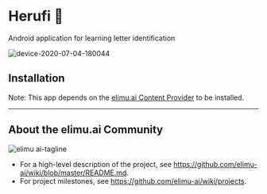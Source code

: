 # Herufi 🔡

Android application for learning letter identification

![device-2020-07-04-180044](https://user-images.githubusercontent.com/15718174/86510222-7cc90080-be20-11ea-8338-93662fa7a2c4.png)

## Installation

Note: This app depends on the [elimu.ai Content Provider](https://github.com/elimu-ai/content-provider) to be installed.

---

## About the elimu.ai Community

![elimu ai-tagline](https://user-images.githubusercontent.com/15718174/54360503-e8e88980-465c-11e9-9792-32b513105cf3.png)

 * For a high-level description of the project, see https://github.com/elimu-ai/wiki/blob/master/README.md.
 * For project milestones, see https://github.com/elimu-ai/wiki/projects.
